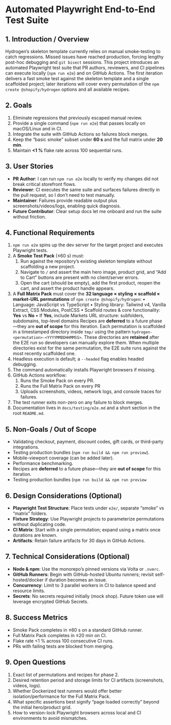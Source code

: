 # Automated Playwright End-to-End Test Suite

## 1. Introduction / Overview
Hydrogen’s skeleton template currently relies on manual smoke-testing to catch regressions. Missed issues have reached production, forcing lengthy post-hoc debugging and `git bisect` sessions. This project introduces an automated Playwright test suite that PR authors, reviewers, and CI pipelines can execute locally (`npm run e2e`) and on GitHub Actions. The first iteration delivers a fast smoke test against the skeleton template and a single scaffolded project; later iterations will cover every permutation of the `npm create @shopify/hydrogen` options and all available recipes.

## 2. Goals
1. Eliminate regressions that previously escaped manual review.
2. Provide a single command (`npm run e2e`) that passes locally on macOS/Linux and in CI.
3. Integrate the suite with GitHub Actions so failures block merges.
4. Keep the “basic smoke” subset under **60 s** and the full matrix under **20 min**.
5. Maintain **<1 %** flake rate across 100 sequential runs.

## 3. User Stories
* **PR Author**: I can run `npm run e2e` locally to verify my changes did not break critical storefront flows.
* **Reviewer**: CI executes the same suite and surfaces failures directly in the pull request, so I don’t need to test manually.
* **Maintainer**: Failures provide readable output plus screenshots/videos/logs, enabling quick diagnosis.
* **Future Contributor**: Clear setup docs let me onboard and run the suite without friction.

## 4. Functional Requirements
1. `npm run e2e` spins up the dev server for the target project and executes Playwright tests.
2. A **Smoke Test Pack** (≤60 s) must:
   1. Run against the repository’s existing skeleton template without scaffolding a new project.
   2. Navigate to `/` and assert the main hero image, product grid, and “Add to Cart” buttons are present with no client/server errors.
   3. Open the cart (should be empty), add the first product, reopen the cart, and assert the product handle appears.
3. A **Full Matrix Pack** must cover the **32 language × styling × scaffold × market-URL permutations** of `npm create @shopify/hydrogen`:
   • Language: JavaScript vs TypeScript
   • Styling library: Tailwind v4, Vanilla Extract, CSS Modules, PostCSS
   • Scaffold routes & core functionality: **Yes** vs **No**
       • If **Yes**, include Markets URL structure: subfolders, subdomains, top-level domains
   Recipes are **deferred** to a future phase—they are **out of scope** for this iteration. Each permutation is scaffolded in a timestamped directory inside `tmp/` using the pattern `hydrogen-<permutation>-<YYYYMMDDHHMMSS>`. These directories are **retained** after the E2E run so developers can manually explore them. When multiple directories exist for the same permutation, the E2E suite runs against the most recently scaffolded one.
4. Headless execution is default; a `--headed` flag enables headed debugging.
5. The command automatically installs Playwright browsers if missing.
6. GitHub Actions workflow:
   1. Runs the Smoke Pack on every PR.
   2. Runs the Full Matrix Pack on every PR
   3. Uploads screenshots, videos, network logs, and console traces for failures.
7. The test runner exits non-zero on any failure to block merges.
8. Documentation lives in `docs/testing/e2e.md` and a short section in the root `README.md`.

## 5. Non-Goals / Out of Scope
* Validating checkout, payment, discount codes, gift cards, or third-party integrations.
* Testing production bundles (`npm run build && npm run preview`).
* Mobile-viewport coverage (can be added later).
* Performance benchmarking.
* Recipes are **deferred** to a future phase—they are **out of scope** for this iteration.
* Testing production bundles (`npm run build && npm run preview`

## 6. Design Considerations (Optional)
* **Playwright Test Structure**: Place tests under `e2e/`, separate “smoke” vs “matrix” folders.
* **Fixture Strategy**: Use Playwright projects to parameterize permutations without duplicating code.
* **CI Matrix**: Start with a single permutation; expand using a matrix once durations are known.
* **Artifacts**: Retain failure artifacts for 30 days in GitHub Actions.

## 7. Technical Considerations (Optional)
* **Node & npm**: Use the monorepo’s pinned versions via Volta or `.nvmrc`.
* **GitHub Runners**: Begin with GitHub-hosted Ubuntu runners; revisit self-hosted/docker if duration becomes an issue.
* **Concurrency**: Limit to 3 parallel workers in CI to balance speed and resource limits.
* **Secrets**: No secrets required initially (mock shop). Future token use will leverage encrypted GitHub Secrets.

## 8. Success Metrics
* Smoke Pack completes in ≤60 s on a standard GitHub runner.
* Full Matrix Pack completes in ≤20 min on CI.
* Flake rate <1 % across 100 consecutive CI runs.
* PRs with failing tests are blocked from merging.

## 9. Open Questions
1. Exact list of permutations and recipes for phase 2.
2. Desired retention period and storage limits for CI artifacts (screenshots, videos, logs).
3. Whether Dockerized test runners would offer better isolation/performance for the Full Matrix Pack.
4. What specific assertions best signify “page loaded correctly” beyond the initial hero/product grid.
5. How to version-lock Playwright browsers across local and CI environments to avoid mismatches.
